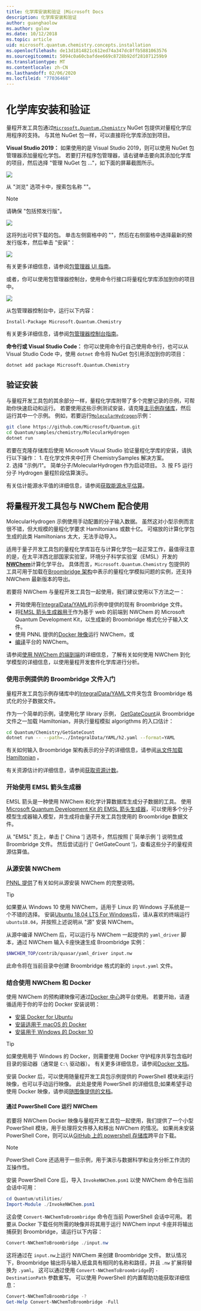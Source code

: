 ```yaml
---
title: 化学库安装和验证 |Microsoft Docs
description: 化学库安装和验证
author: guanghaolow
ms.author: gulow
ms.date: 10/12/2018
ms.topic: article
uid: microsoft.quantum.chemistry.concepts.installation
ms.openlocfilehash: de13d1814821c612ed74a347dc8ffb5881063576
ms.sourcegitcommit: 5094c0a60cbafdee669c8728b92df281071259b9
ms.translationtype: MT
ms.contentlocale: zh-CN
ms.lasthandoff: 02/06/2020
ms.locfileid: "77036468"
---
```

# <a name="chemistry-library-installation-and-validation"></a>化学库安装和验证

量程开发工具包通过[`Microsoft.Quantum.Chemistry`](https://www.nuget.org/packages/Microsoft.Quantum.Chemistry) NuGet 包提供对量程化学应用程序的支持。
与其他 NuGet 包一样，可以直接将化学库添加到项目。

**Visual Studio 2019：** 如果使用的是 Visual Studio 2019，则可以使用 NuGet 包管理器添加量程化学包。
若要打开程序包管理器，请右键单击要向其添加化学库的项目，然后选择 "管理 NuGet 包 ..."，如下面的屏幕截图所示。

![](~/media/vs2017-nuget-manage-packages.png)

从 "浏览" 选项卡中，搜索包名称 ""。

> [!NOTE]
> 请确保 "包括预发行版"。

![](~/media/vs2017-nuget-package-search.png)

这将列出可供下载的包。
单击左侧窗格中的 ""，然后在右侧窗格中选择最新的预发行版本，然后单击 "安装"：

![](~/media/vs2017-nuget-select-chem.png)

有关更多详细信息，请参阅[包管理器 UI 指南](https://docs.microsoft.com/nuget/tools/package-manager-ui)。

或者，你可以使用包管理器控制台，使用命令行接口将量程化学库添加到你的项目中。

![](~/media/vs2017-nuget-console-menu.png)

从包管理器控制台中，运行以下内容：

```
Install-Package Microsoft.Quantum.Chemistry
```

有关更多详细信息，请参阅[包管理器控制台指南](https://docs.microsoft.com/nuget/tools/package-manager-console)。

**命令行或 Visual Studio Code：** 你可以使用命令行自己使用命令行，也可以从 Visual Studio Code 中，使用 `dotnet` 命令将 NuGet 包引用添加到你的项目：

```dotnetcli
dotnet add package Microsoft.Quantum.Chemistry
```

## <a name="verifying-your-installation"></a>验证安装 

与量程开发工具包的其余部分一样，量程化学库附带了多个完整记录的示例，可帮助你快速启动和运行。
若要使用这些示例测试安装，请克隆[主示例存储库](https://github.com/Microsoft/Quantum)，然后运行其中一个示例。  例如，若要运行[`MolecularHydrogen`](https://github.com/microsoft/Quantum/tree/master/samples/chemistry/MolecularHydrogen)示例：

```bash
git clone https://github.com/Microsoft/Quantum.git
cd Quantum/samples/chemistry/MolecularHydrogen
dotnet run
```

若要在克隆存储库后使用 Microsoft Visual Studio 验证量程化学库的安装，请执行以下操作：
    1. 在化学文件夹中打开 ChemistrySamples 解决方案。  
    2. 选择 "示例/1"。 简单分子/MolecularHydrogen 作为启动项目。
    3. 按 F5 运行分子 Hydrogen 量程阶段估算演示。

有关估计能源水平值的详细信息，请参阅[获取能源水平估算](xref:microsoft.quantum.chemistry.examples.energyestimate)。   


## <a name="using-the-quantum-development-kit-with-nwchem"></a>将量程开发工具包与 NWChem 配合使用 ##

MolecularHydrogen 示例使用手动配置的分子输入数据。  虽然这对小型示例而言很不错，但大规模的量程化学要求 Hamiltonians 或数十亿。 可缩放的计算化学包生成的此类 Hamiltonians 太大，无法手动导入。 

适用于量子开发工具包的量程化学库旨在与计算化学包一起正常工作，最值得注意的是，在太平洋西北部国家实验室，环境分子科学实验室（EMSL）开发的[**NWChem**](http://www.nwchem-sw.org/)计算化学平台。
具体而言，`Microsoft.Quantum.Chemistry` 包提供的工具可用于加载在[Broombridge 架构](xref:microsoft.quantum.libraries.chemistry.schema.broombridge)中表示的量程化学模拟问题的实例，还支持 NWChem 最新版本的导出。

若要将 NWChem 与量程开发工具包一起使用，我们建议使用以下方法之一：
- 开始使用在[IntegralData/YAML](https://github.com/microsoft/Quantum/tree/master/samples/chemistry/IntegralData/YAML)的示例中提供的现有 Broombridge 文件。
- 将[EMSL 箭头生成器用于](https://arrows.emsl.pnnl.gov/api/qsharp_chem)作为基于 web 的前端到 NWChem 的 Microsoft Quantum Development Kit，以生成新的 Broombridge 格式化分子输入文件。  
- 使用 PNNL 提供的[Docker 映像](https://hub.docker.com/r/nwchemorg/nwchem-qc/)运行 NWChem，或
- [编译](http://www.nwchem-sw.org/index.php/Compiling_NWChem)平台的 NWChem。

请参阅[使用 NWChem 的端到端](xref:microsoft.quantum.chemistry.examples.endtoend)的详细信息，了解有关如何使用 NWChem 到化学模型的详细信息，以使用量程开发套件化学库进行分析。

### <a name="getting-started-using-broombridge-files-provided-with-the-samples"></a>使用示例提供的 Broombridge 文件入门

量程开发工具包示例存储库中的[IntegralData/YAML](https://github.com/microsoft/Quantum/tree/master/samples/chemistry/IntegralData/YAML)文件夹包含 Broombridge 格式化的分子数据文件。  

作为一个简单的示例，请使用化学 library 示例， [GetGateCount](https://github.com/microsoft/Quantum/tree/master/samples/chemistry/GetGateCount)从 Broombridge 文件之一加载 Hamiltonian，并执行量程模拟 algorigthms 的入口估计：

```bash
cd Quantum/Chemistry/GetGateCount
dotnet run -- --path=../IntegralData/YAML/h2.yaml --format=YAML
```

有关如何输入 Broombridge 架构表示的分子的详细信息，请参阅[从文件加载 Hamiltonian](xref:microsoft.quantum.chemistry.examples.loadhamiltonian) 。  

有关资源估计的详细信息，请参阅[获取资源计数](xref:microsoft.quantum.chemistry.examples.resourcecounts)。  

### <a name="getting-started-using-the-emsl-arrows-builder"></a>开始使用 EMSL 箭头生成器

EMSL 箭头是一种使用 NWChem 和化学计算数据库生成分子数据的工具。  使用[Microsoft Quantum Development Kit 的 EMSL 箭头生成器](https://arrows.emsl.pnnl.gov/api/qsharp_chem)，可以使用多个分子模型生成器输入模型，并生成将由量子开发工具包使用的 Broombridge 数据文件。  

从 "EMSL" 页上，单击 [' China '] 选项卡，然后按照 [' 简单示例 '] 说明生成 Broombridge 文件。  然后尝试运行 [' GetGateCount ']，查看这些分子的量程资源估算值。

### <a name="installing-nwchem-from-source"></a>从源安装 NWChem

[PNNL 提供](http://www.nwchem-sw.org/index.php/Compiling_NWChem)了有关如何从源安装 NWChem 的完整说明。

> [!TIP]
> 如果要从 Windows 10 使用 NWChem，适用于 Linux 的 Windows 子系统是一个不错的选择。
> 安装[Ubuntu 18.04 LTS For Windows](https://www.microsoft.com/en-us/p/ubuntu-1804-lts/9n9tngvndl3q#activetab=pivot:overviewtab)后，请从喜欢的终端运行 `ubuntu18.04`，并按照上述说明从 "源" 安装 NWChem。

从源中编译 NWChem 后，可以运行与 NWChem 一起提供的 `yaml_driver` 脚本，通过 NWChem 输入卡座快速生成 Broombridge 实例：

```bash
$NWCHEM_TOP/contrib/quasar/yaml_driver input.nw
```

此命令将在当前目录中创建 Broombridge 格式的新的 `input.yaml` 文件。

### <a name="using-nwchem-with-docker"></a>结合使用 NWChem 和 Docker

使用 NWChem 的预构建映像可通过[Docker 中心](https://hub.docker.com)跨平台使用。
若要开始，请遵循适用于你的平台的 Docker 安装说明：

- [安装 Docker for Ubuntu](https://docs.docker.com/install/linux/docker-ce/ubuntu/)
- [安装适用于 macOS 的 Docker](https://docs.docker.com/docker-for-mac/install/)
- [安装用于 Windows 的 Docker 10](https://docs.docker.com/docker-for-windows/install/)

> [!TIP]
> 如果使用用于 Windows 的 Docker，则需要使用 Docker 守护程序共享包含临时目录的驱动器（通常是 `C:\` 驱动器）。 有关更多详细信息，请参阅[Docker 文档](https://docs.docker.com/docker-for-windows/#shared-drives)。

安装 Docker 后，可以使用随量程开发工具包示例提供的 PowerShell 模块来运行映像，也可以手动运行映像。
此处是使用 PowerShell 的详细信息;如果希望手动使用 Docker 映像，请参阅[随图像提供的文档](https://hub.docker.com/r/nwchemorg/nwchem-qc/)。

#### <a name="running-nwchem-through-powershell-core"></a>通过 PowerShell Core 运行 NWChem

若要将 NWChem Docker 映像与量程开发工具包一起使用，我们提供了一个小型 PowerShell 模块，用于处理将文件移入和移出 NWChem 的情况。
如果尚未安装 PowerShell Core，则可以从[GitHub 上的 powershell 存储库](https://github.com/PowerShell/PowerShell#get-powershell)跨平台下载。

> [!NOTE]
> PowerShell Core 还适用于一些示例，用于演示与数据科学和业务分析工作流的互操作性。

安装 PowerShell Core 后，导入 `InvokeNWChem.psm1` 以使 NWChem 命令在当前会话中可用：

```powershell
cd Quantum/utilities/
Import-Module ./InvokeNWChem.psm1
```

这会使 `Convert-NWChemToBroombridge` 命令在当前 PowerShell 会话中可用。
若要从 Docker 下载任何所需的映像并将其用于运行 NWChem input 卡座并将输出捕获到 Broombridge，请运行以下内容：

```powershell
Convert-NWChemToBroombridge ./input.nw
```

这将通过在 `input.nw`上运行 NWChem 来创建 Broombridge 文件。
默认情况下，Broombridge 输出将与输入纸盒具有相同的名称和路径，并且 `.nw` 扩展将替换为 `.yaml`。
这可以通过使用 `Convert-NWChemToBroombridge`的 `-DestinationPath` 参数重写。
可以使用 PowerShell 的内置帮助功能获取详细信息：

```powershell
Convert-NWChemToBroombridge -?
Get-Help Convert-NWChemToBroombridge -Full
```
